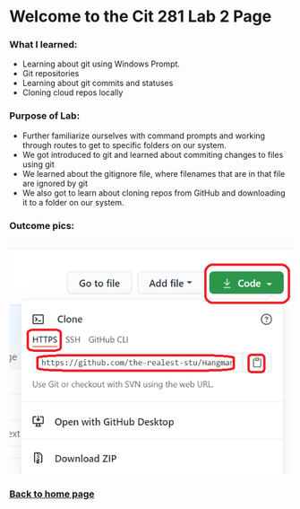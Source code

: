 # Welcome to the Cit 281 Lab 2 Page

### What I learned:

- Learning about git using Windows Prompt.
- Git repositories
- Learning about git commits and statuses
- Cloning cloud repos locally

### Purpose of Lab:

- Further familiarize ourselves with command prompts and working through routes to get to specific folders on our system.
- We got introduced to git and learned about commiting changes to files using git
- We learned about the gitignore file, where filenames that are in that file are ignored by git
- We also got to learn about cloning repos from GitHub and downloading it to a folder on our system.

### Outcome pics: 

![GitHubHangMan.png](GitHubHangMan.png)

### [**Back to home page**](https://uo-cit-itsbread33.github.io/ItsBread33.github.io/)


